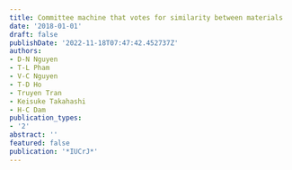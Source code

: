 ```yaml
---
title: Committee machine that votes for similarity between materials
date: '2018-01-01'
draft: false
publishDate: '2022-11-18T07:47:42.452737Z'
authors:
- D-N Nguyen
- T-L Pham
- V-C Nguyen
- T-D Ho
- Truyen Tran
- Keisuke Takahashi
- H-C Dam
publication_types:
- '2'
abstract: ''
featured: false
publication: '*IUCrJ*'
---
```


